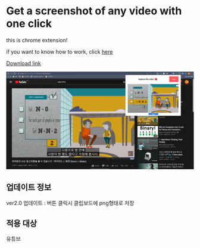 # Get a screenshot of any video with one click

this is chrome extension!

if you want to know how to work,
click [here](https://www.youtube.com/watch?v=Q8YnZipen_c)

[Download link](https://chrome.google.com/webstore/detail/youtube-capture/dhnikjofbddmfnkonpedeajjkhoecdfp?hl=ko)

![god](./asset/img/example.png)

## 업데이트 정보

ver2.0 업데이트 : 버튼 클릭시 클립보드에 png형태로 저장

## 적용 대상

유튜브
